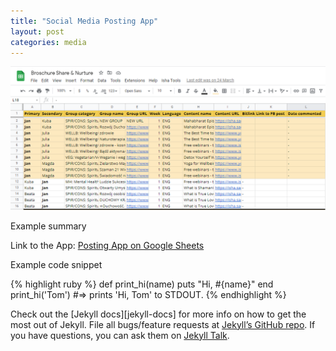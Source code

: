 ```yaml
---
title: "Social Media Posting App"
layout: post
categories: media
---
```


![Social Media Posting App](/assets/posting-app-thumbnail.png)

Example summary

Link to the App: [Posting App on Google Sheets][posting-app]


Example code snippet

{% highlight ruby %}
def print_hi(name)
  puts "Hi, #{name}"
end
print_hi('Tom')
#=> prints 'Hi, Tom' to STDOUT.
{% endhighlight %}

Check out the [Jekyll docs][jekyll-docs] for more info on how to get the most out of Jekyll. File all bugs/feature requests at [Jekyll’s GitHub repo][jekyll-gh]. If you have questions, you can ask them on [Jekyll Talk][jekyll-talk].

[posting-app]: https://docs.google.com/spreadsheets/d/1aEwVAFVsE5zDzhRyN-DG1fK8AJcUzxy-IGMHVpcl6wY/edit#gid=1071128398
[jekyll-gh]:   https://github.com/jekyll/jekyll
[jekyll-talk]: https://talk.jekyllrb.com/
